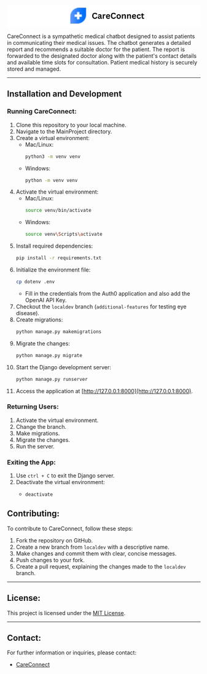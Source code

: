 <div style="background-color: white;">
    <p align="center">
      <a rel="noopener noreferrer" target="_blank" href="https://careconnect.dev">
        <img src="/home/static/home/img/logo.png" />
      </a>
    </p>
</div>

CareConnect is a sympathetic medical chatbot designed to assist patients in communicating their medical issues. The chatbot generates a detailed report and recommends a suitable doctor for the patient. The report is forwarded to the designated doctor along with the patient's contact details and available time slots for consultation. Patient medical history is securely stored and managed.

---

## Installation and Development

### Running CareConnect:

1. Clone this repository to your local machine.
2. Navigate to the MainProject directory.
3. Create a virtual environment:
    - Mac/Linux:
      ```bash
      python3 -m venv venv
      ```
    - Windows:
      ```bash
      python -m venv venv
      ```
4. Activate the virtual environment:
    - Mac/Linux:
      ```bash
      source venv/bin/activate
      ```
    - Windows:
      ```bash
      source venv\Scripts\activate
      ```
5. Install required dependencies:
   ```bash
   pip install -r requirements.txt
   ```
6. Initialize the environment file:
   ```bash
   cp dotenv .env
   ```
   - Fill in the credentials from the Auth0 application and also add the OpenAI API Key.
7. Checkout the `localdev` branch (`additional-features` for testing eye disease).
8. Create migrations:
   ```bash
   python manage.py makemigrations
   ```
9. Migrate the changes:
   ```bash
   python manage.py migrate
   ```
10. Start the Django development server:
    ```bash
    python manage.py runserver
    ```
11. Access the application at [http://127.0.0.1:8000](http://127.0.0.1:8000).

### Returning Users:

1. Activate the virtual environment.
2. Change the branch.
3. Make migrations.
4. Migrate the changes.
5. Run the server.

### Exiting the App:

1. Use `ctrl + C` to exit the Django server.
2. Deactivate the virtual environment:
    - ```bash
      deactivate
      ```

## Contributing:

To contribute to CareConnect, follow these steps:

1. Fork the repository on GitHub.
2. Create a new branch from `localdev` with a descriptive name.
3. Make changes and commit them with clear, concise messages.
4. Push changes to your fork.
5. Create a pull request, explaining the changes made to the `localdev` branch.

---

## License:

This project is licensed under the [MIT License](LICENSE).

---

## Contact:

For further information or inquiries, please contact:

- [CareConnect](mailto:careconnect.ajce@gmail.com)